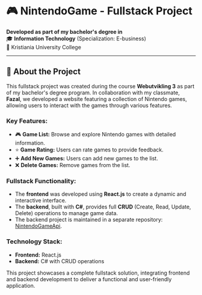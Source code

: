 # 🎮 NintendoGame - Fullstack Project  

**Developed as part of my bachelor's degree in**  
🎓 **Information Technology** (Specialization: E-business)  
📍 Kristiania University College  

---

## 🌟 About the Project  
This fullstack project was created during the course **Webutvikling 3** as part of my bachelor's degree program. In collaboration with my classmate, **Fazal**, we developed a website featuring a collection of Nintendo games, allowing users to interact with the games through various features.  

### Key Features:  
- 🎮 **Game List:** Browse and explore Nintendo games with detailed information.  
- ⭐ **Game Rating:** Users can rate games to provide feedback.  
- ➕ **Add New Games:** Users can add new games to the list.  
- ❌ **Delete Games:** Remove games from the list.  

### Fullstack Functionality:  
- The **frontend** was developed using **React.js** to create a dynamic and interactive interface.  
- The **backend**, built with **C#**, provides full **CRUD** (Create, Read, Update, Delete) operations to manage game data.  
- The backend project is maintained in a separate repository:  
  [NintendoGameApi](https://github.com/hamzas4011/NintendoGameApi).  

### Technology Stack:  
- **Frontend:** React.js  
- **Backend:** C# with CRUD operations  

This project showcases a complete fullstack solution, integrating frontend and backend development to deliver a functional and user-friendly application.  
